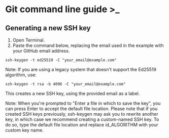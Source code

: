 # Git command line guide >_

## Generating a new SSH key

1. Open Terminal.
2. Paste the command below, replacing the email used in the example with your GitHub email address.
  ```
  ssh-keygen -t ed25519 -C "your_email@example.com"
  ```

Note: If you are using a legacy system that doesn't support the Ed25519 algorithm, use:
  ```
  ssh-keygen -t rsa -b 4096 -C "your_email@example.com"
  ```
This creates a new SSH key, using the provided email as a label.

Note: When you're prompted to "Enter a file in which to save the key", you can press Enter to accept the default file location. Please note that if you created SSH keys previously, ssh-keygen may ask you to rewrite another key, in which case we recommend creating a custom-named SSH key. To do so, type the default file location and replace id_ALGORITHM with your custom key name.
